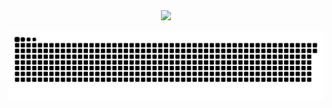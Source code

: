 <div id="header" align="center">
  <img src="https://media.giphy.com/media/du3J3cXyzhj75IOgvA/giphy.gif" width="120"/>
</div>

![](https://raw.githubusercontent.com/iocion/iocion/refs/heads/output/github-contribution-grid-snake.svg)

